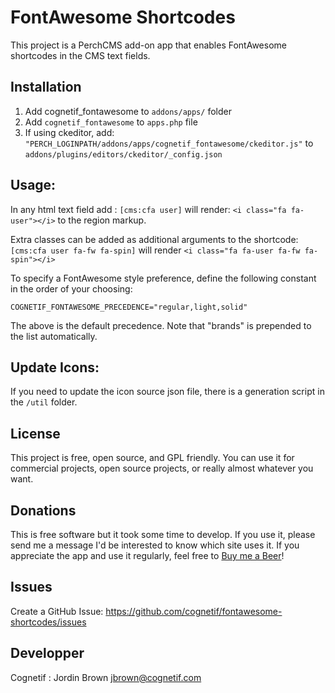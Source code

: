 # FontAwesome Shortcodes
This project is a PerchCMS add-on app that enables FontAwesome shortcodes in the CMS text fields.
 

## Installation
1. Add cognetif_fontawesome to `addons/apps/` folder
2. Add `cognetif_fontawesome` to  `apps.php` file
3. If using ckeditor, add: `"PERCH_LOGINPATH/addons/apps/cognetif_fontawesome/ckeditor.js"` to `addons/plugins/editors/ckeditor/_config.json`


## Usage:

In any html text field add : `[cms:cfa user]` will render: `<i class="fa fa-user"></i>` to the region markup.

Extra classes can be added as additional arguments to the shortcode:  `[cms:cfa user fa-fw fa-spin]` will render `<i class="fa fa-user fa-fw fa-spin"></i>`

To specify a FontAwesome style preference, define the following constant in the order of your choosing:
```
COGNETIF_FONTAWESOME_PRECEDENCE="regular,light,solid"
```
The above is the default precedence.  Note that "brands" is prepended to the list automatically.


## Update Icons:

If you need to update the icon source json file, there is a generation script in the `/util` folder.


## License
This project is free, open source, and GPL friendly. You can use it for commercial projects, open source projects, or really almost whatever you want.


## Donations
This is free software but it took some time to develop.  If you use it, please send me a message I'd be interested to know which site uses it. If you appreciate the app and use it regularly, feel free to [Buy me a Beer](https://www.paypal.com/cgi-bin/webscr?cmd=_s-xclick&hosted_button_id=6EBCDCCZRNSWW&source=url)!


## Issues
Create a GitHub Issue: https://github.com/cognetif/fontawesome-shortcodes/issues
 
## Developper

Cognetif : Jordin Brown <jbrown@cognetif.com>

